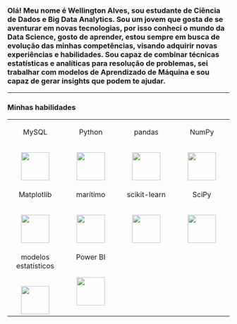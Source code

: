 ### Olá! Meu nome é Wellington Alves, sou estudante de Ciência de Dados e Big Data Analytics. Sou um jovem que gosta de se aventurar em novas tecnologias, por isso conheci o mundo da Data Science, gosto de aprender, estou sempre em busca de evolução das minhas competências, visando adquirir novas experiências e habilidades. Sou capaz de combinar técnicas estatísticas e analíticas para resolução de problemas, sei trabalhar com modelos de Aprendizado de Máquina e sou capaz de gerar insights que podem te ajudar.



                 





---
### Minhas habilidades

<table> 

<tbody> 

<tr valign = "top"> 

<td width = "25%" align = "center"> 

<span> MySQL </span> <br> <br> 

<img height = "64px" src = "https://cdn.svgporn.com/logos/mysql.svg"> 

</td> 

<td width = "25%" align = "center"> 

<span> Python </span> <br> <br> 

<img height = "64px" src = "https://cdn.svgporn.com/logos/python.svg"> 

</td> 

<td width = "25%" align = "center"> 

<span> pandas </span> <br> <br> 

<img height = "64px" src = "https://pandas.pydata.org/static/img/pandas.svg"> 

</td> 

<td width = "25%" align = "center"> 

<span> NumPy </span> <br> <br> 

<img height = "64px" src = "https://numpy.org/images/logos/numpy.svg"> 

</td> 

</tr> 

<tr valign = "top"> 

<td width = "25%" align = "center"> 

<span> Matplotlib </span> <br> <br> 

<img height = "64px" src = "https://matplotlib.org/_images/sphx_glr_logos2_001.png"> 

</td> 

<td width = "25%" align = "center"> 

<span> marítimo </span> <br> <br> 

<img height = "64px" src = "https://seaborn.pydata.org/_static/logo-wide-lightbg.svg"> 

</td> 

<td width = "25%" align = "center"> 

<span> scikit-learn </span> <br> <br> 

<img height = "64px" src = "https://scikit-learn.org/stable/_images/scikit-learn-logo-notext.png"> 

</td> 

<td width = "25%" align = "center"> 

<span> SciPy </span> <br> <br> 

<img height = "64px" src = "https://bids.berkeley.edu/sites/default/files/styles/450x254/public/projects/scipy_logo_450x254.png?itok=kcdZBxrP"> 

</td> 

<tr valign = "top"> 

<td width = "25%" align = "center"> 

<span> modelos estatísticos </span> <br> <br> 

<img height = "64px" src = "https://www.statsmodels.org/stable/_images/statsmodels-logo-v2.svg"> 

</td> 

</td> 

<td width = "25%" align = "center"> 

<span> Power BI </span> <br> <br> 

<img height = "64px" src = "https://uploaddeimagens.com.br/images/002/851/738/full/powerbi_logo.png?1598489763"> 

</tbody> 

</table>



















